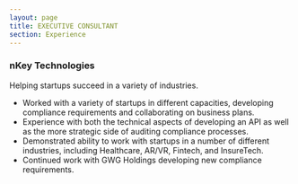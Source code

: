 ```yaml
---
layout: page
title: EXECUTIVE CONSULTANT
section: Experience
---
```

<h3 class="company">nKey Technologies</h3>
Helping startups succeed in a variety of industries.

* Worked with a variety of startups in different capacities, developing compliance requirements and collaborating on business plans.
* Experience with both the technical aspects of developing an API as well as the more strategic side of auditing compliance processes.
* Demonstrated ability to work with startups in a number of different industries, including Healthcare, AR/VR, Fintech, and InsureTech.
* Continued work with GWG Holdings developing new compliance requirements.
